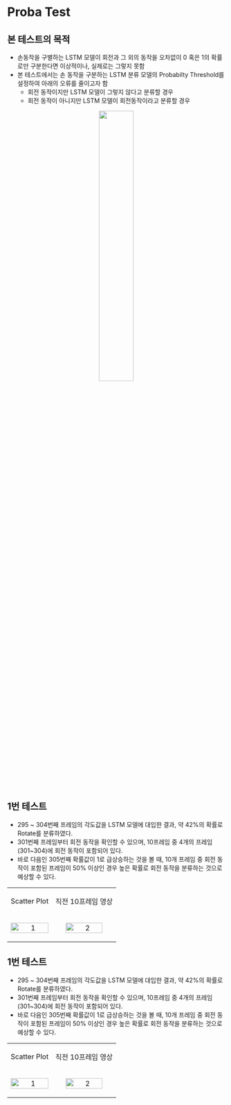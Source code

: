 # Proba Test
## 본 테스트의 목적
* 손동작을 구별하는 LSTM 모델이 회전과 그 외의 동작을 오차없이 0 혹은 1의 확률로만 구분한다면 이상적이나, 실제로는 그렇지 못함
* 본 테스트에서는 손 동작을 구분하는 LSTM 분류 모델의 Probabilty Threshold를 설정하여 아래의 오류를 줄이고자 함
   * 회전 동작이지만 LSTM 모델이 그렇지 않다고 분류할 경우
   * 회전 동작이 아니지만 LSTM 모델이 회전동작이라고 분류할 경우
<p align = 'center'>
  <img src = 'https://github.com/TAEJIN-AHN/AI-Doll-Inspection/assets/125945387/97f19243-f466-424f-bcce-90663862e33b' width = 40% height = 40%>
</p>

## 1번 테스트
* 295 ~ 304번째 프레임의 각도값을 LSTM 모델에 대입한 결과, 약 42%의 확률로 Rotate를 분류하였다.
* 301번째 프레임부터 회전 동작을 확인할 수 있으며, 10프레임 중 4개의 프레임(301~304)에 회전 동작이 포함되어 있다.
* 바로 다음인 305번째 확률값이 1로 급상승하는 것을 볼 때, 10개 프레임 중 회전 동작이 포함된 프레임이 50% 이상인 경우 높은 확률로 회전 동작을 분류하는 것으로 예상할 수 있다.

<table>
   <tr>
    <td><p align = 'center'>Scatter Plot</p></td>
    <td><p align = 'center'>직전 10프레임 영상</p></td>
   </tr>
  <tr>
   <td><p align = 'center'><img src="https://github.com/TAEJIN-AHN/AI-Doll-Inspection/assets/125945387/787d42a5-9ae4-426b-a0a1-0e971b78fec9" alt="1" width = 100% height = 100%></p></td>
   <td><p align = 'center'><img src="https://github.com/TAEJIN-AHN/AI-Doll-Inspection/assets/125945387/273c3729-7c55-449e-be05-07e0753405f8" alt="2" width = 80% height = 80%></p></td>
  </tr> 
</table>

## 1번 테스트
* 295 ~ 304번째 프레임의 각도값을 LSTM 모델에 대입한 결과, 약 42%의 확률로 Rotate를 분류하였다.
* 301번째 프레임부터 회전 동작을 확인할 수 있으며, 10프레임 중 4개의 프레임(301~304)에 회전 동작이 포함되어 있다.
* 바로 다음인 305번째 확률값이 1로 급상승하는 것을 볼 때, 10개 프레임 중 회전 동작이 포함된 프레임이 50% 이상인 경우 높은 확률로 회전 동작을 분류하는 것으로 예상할 수 있다.

<table>
   <tr>
    <td><p align = 'center'>Scatter Plot</p></td>
    <td><p align = 'center'>직전 10프레임 영상</p></td>
   </tr>
  <tr>
   <td><p align = 'center'><img src="https://github.com/TAEJIN-AHN/AI-Doll-Inspection/assets/125945387/787d42a5-9ae4-426b-a0a1-0e971b78fec9" alt="1" width = 100% height = 100%></p></td>
   <td><p align = 'center'><img src="https://github.com/TAEJIN-AHN/AI-Doll-Inspection/assets/125945387/273c3729-7c55-449e-be05-07e0753405f8" alt="2" width = 80% height = 80%></p></td>
  </tr> 
</table>
